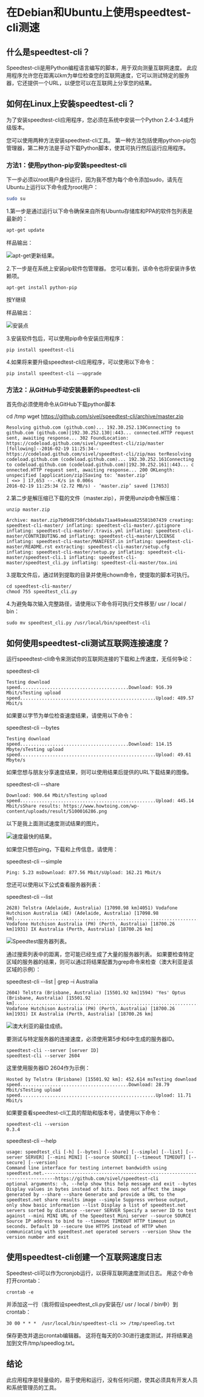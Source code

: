 # 在Debian和Ubuntu上使用speedtest-cli测速

## 什么是speedtest-cli？

Speedtest-cli是用Python编程语言编写的脚本，用于双向测量互联网速度。 此应用程序允许您在距离以km为单位检查您的互联网速度，它可以测试特定的服务器，它还提供一个URL，以便您可以在互联网上分享您的结果。



## 如何在Linux上安装speedtest-cli？

为了安装speedtest-cli应用程序，您必须在系统中安装一个Python 2.4-3.4或升级版本。

您可以使用两种方法安装speedtest-cli工具。 第一种方法包括使用python-pip包管理器，第二种方法是手动下载Python脚本，使其可执行然后运行应用程序。



### 方法1：使用python-pip安装speedtest-cli

下一步必须以root用户身份运行，因为我不想为每个命令添加sudo，请先在Ubuntu上运行以下命令成为root用户：

```bash
sudo su
```

1.第一步是通过运行以下命令确保来自所有Ubuntu存储库和PPA的软件包列表是最新的：

```bash
apt-get update
```

样品输出：

![apt-get更新结果。](../../../#ImageAssets/up_tp_date.png)

2.下一步是在系统上安装pip软件包管理器。 您可以看到，该命令也将安装许多依赖项。

```shell
apt-get install python-pip
```

按Y继续

样品输出：

![安装点](../../../#ImageAssets/python-pip_package.png)

3.安装软件包后，可以使用pip命令安装应用程序：

```shell
pip install speedtest-cli
```

4.如果将来要升级speedtest-cli应用程序，可以使用以下命令：

```shell
pip install speedtest-cli –-upgrade
```



### 方法2：从GitHub手动安装最新的speedtest-cli

首先你必须使用命令从GitHub下载python脚本

cd /tmp
wget https://github.com/sivel/speedtest-cli/archive/master.zip

```shell
Resolving github.com (github.com)... 192.30.252.130Connecting to github.com (github.com)|192.30.252.130|:443... connected.HTTP request sent, awaiting response... 302 FoundLocation: https://codeload.github.com/sivel/speedtest-cli/zip/master [following]--2016-02-19 11:25:34-- https://codeload.github.com/sivel/speedtest-cli/zip/mas terResolving codeload.github.com (codeload.github.com)... 192.30.252.161Connecting to codeload.github.com (codeload.github.com)|192.30.252.161|:443... c onnected.HTTP request sent, awaiting response... 200 OKLength: unspecified [application/zip]Saving to: ‘master.zip’
[ <=> ] 17,653 --.-K/s in 0.006s
2016-02-19 11:25:34 (2.72 MB/s) - ‘master.zip’ saved [17653]
```



2.第二步是解压缩已下载的文件（master.zip），并使用unzip命令解压缩：

```shell
unzip master.zip
```

```shell
Archive: master.zip7b09d8759fcbbda8a71aa49a4eaa825581b07439 creating: speedtest-cli-master/ inflating: speedtest-cli-master/.gitignore inflating: speedtest-cli-master/.travis.yml inflating: speedtest-cli-master/CONTRIBUTING.md inflating: speedtest-cli-master/LICENSE inflating: speedtest-cli-master/MANIFEST.in inflating: speedtest-cli-master/README.rst extracting: speedtest-cli-master/setup.cfg inflating: speedtest-cli-master/setup.py inflating: speedtest-cli-master/speedtest-cli.1 inflating: speedtest-cli-master/speedtest_cli.py inflating: speedtest-cli-master/tox.ini
```

3.提取文件后，通过转到提取的目录并使用chown命令，使提取的脚本可执行。

```shell
cd speedtest-cli-master/
chmod 755 speedtest_cli.py
```

4.为避免每次输入完整路径，请使用以下命令将可执行文件移至/ usr / local / bin：

```shell
sudo mv speedtest_cli.py /usr/local/bin/speedtest-cli
```

## 如何使用speedtest-cli测试互联网连接速度？

运行speedtest-cli命令来测试你的互联网连接的下载和上传速度，无任何争论：

speedtest-cli

```shell
Testing download speed........................................Download: 916.39 Mbit/sTesting upload speed..................................................Upload: 489.57 Mbit/s
```

如果要以字节为单位检查速度结果，请使用以下命令：

speedtest-cli --bytes

```shell
Testing download speed........................................Download: 114.15 Mbyte/sTesting upload speed..................................................Upload: 49.61 Mbyte/s
```

如果您想与朋友分享速度结果，则可以使用结果后提供的URL下载结果的图像。

speedtest-cli --share

```shell
Download: 900.64 Mbit/sTesting upload speed..................................................Upload: 445.14 Mbit/sShare results: https://www.howtoing.com/wp-content/uploads/result/5100016286.png
```

以下是我上面测试速度测试结果的图片。

![速度最快的结果。](../../../#ImageAssets/51000162861.png)

如果您只想在ping，下载和上传信息，请使用：

speedtest-cli --simple

```shell
Ping: 5.23 msDownload: 877.56 Mbit/sUpload: 162.21 Mbit/s
```

您还可以使用以下公式查看服务器列表：

speedtest-cli --list

```shell
2628) Telstra (Adelaide, Australia) [17098.98 km]4051) Vodafone Hutchison Australia (AE) (Adelaide, Australia) [17098.98 km]...........................................................................3254) Vodafone Hutchison Australia (PH) (Perth, Australia) [18700.26 km]1931) IX Australia (Perth, Australia) [18700.26 km]
```

![Speedtest服务器列表。](../../../#ImageAssets/list.png)

通过搜索列表中的距离，您可能已经生成了大量的服务器列表。 如果要检查特定区域的服务器的结果，则可以通过将结果配置为grep命令来检查（澳大利亚是该区域的示例）：

speedtest-cli --list | grep –i Australia

```shell
2604) Telstra (Brisbane, Australia) [15501.92 km]1594) 'Yes' Optus (Brisbane, Australia) [15501.92 km]...............................................................................................3254) Vodafone Hutchison Australia (PH) (Perth, Australia) [18700.26 km]1931) IX Australia (Perth, Australia) [18700.26 km]
```

![澳大利亚的最佳成绩。](../../../#ImageAssets/list_2.png)

要测试与特定服务器的连接速度，必须使用第5步和6中生成的服务器ID。

```shell
speedtest-cli --server [server ID]
speedtest-cli --server 2604
```

这里使用服务器ID 2604作为示例：

```shell
Hosted by Telstra (Brisbane) [15501.92 km]: 452.614 msTesting download speed........................................Download: 28.79 Mbit/sTesting upload speed..................................................Upload: 11.71 Mbit/s
```

如果要查看speedtest-cli工具的帮助和版本号，请使用以下命令：

```shell
speedtest-cli --version
0.3.4
```

speedtest-cli --help

```
usage: speedtest_cli [-h] [--bytes] [--share] [--simple] [--list] [--server SERVER] [--mini MINI] [--source SOURCE] [--timeout TIMEOUT] [--secure] [--version]
Command line interface for testing internet bandwidth using speedtest.net.--------------------------------------------------------------------------https://github.com/sivel/speedtest-cli
optional arguments: -h, --help show this help message and exit --bytes Display values in bytes instead of bits. Does not affect the image generated by --share --share Generate and provide a URL to the speedtest.net share results image --simple Suppress verbose output, only show basic information --list Display a list of speedtest.net servers sorted by distance --server SERVER Specify a server ID to test against --mini MINI URL of the Speedtest Mini server --source SOURCE Source IP address to bind to --timeout TIMEOUT HTTP timeout in seconds. Default 10 --secure Use HTTPS instead of HTTP when communicating with speedtest.net operated servers --version Show the version number and exit
```



## 使用speedtest-cli创建一个互联网速度日志

Speedtest-cli可以作为cronjob运行，以获得互联网速度测试日志。 用这个命令打开crontab：

```shell
crontab -e
```

并添加这一行（我将假设speedtest_cli.py安装在/ usr / local / bin中）到crontab：

```shell
30 00 * * *  /usr/local/bin/speedtest-cli >> /tmp/speedlog.txt
```

保存更改并退出crontab编辑器。 这将在每天的0:30进行速度测试，并将结果追加到文件/tmp/speedlog.txt。

## 结论

此应用程序是轻量级的，易于使用和运行，没有任何问题，使其必须具有开发人员和系统管理员的工具。